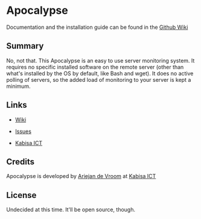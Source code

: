 # Apocalypse

Documentation and the installation guide can be found in the [Github Wiki](https://github.com/ariejan/apocalypse/wiki)

## Summary

No, not that. This Apocalypse is an easy to use server monitoring system. It requires no specific installed software on the remote server (other than what's installed by the OS by default, like Bash and wget). It does no active polling of servers, so the added load of monitoring to your server is kept a minimum.

## Links

 * [Wiki](https://github.com/ariejan/apocalypse/wiki)
 * [Issues](https://github.com/ariejan/apocalypse/issues)

 * [Kabisa ICT](http://kabisa.nl)

## Credits

Apocalypse is developed by [Ariejan de Vroom](http://ariejan.net) at [Kabisa ICT](http://kabisa.nl)

## License

Undecided at this time. It'll be open source, though.

